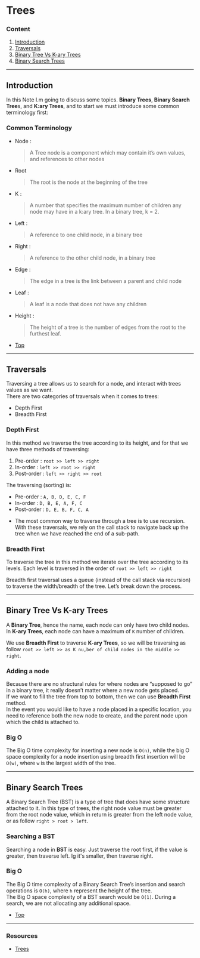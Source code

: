 # Trees

### Content

1. [Introduction](#introduction)
1. [Traversals](#traversals)
1. [Binary Tree Vs K-ary Trees](#binary-tree-vs-k-ary-trees)
1. [Binary Search Trees](#binary-search-trees)

---

## Introduction

In this Note I.m going to discuss some topics. **Binary Trees**, **Binary Search Tree**s, and **K:ary Trees**, and to start we must introduce some common terminology first:

### Common Terminology

- Node :
  > A Tree node is a component which may contain it’s own values, and references to other nodes
- Root
  > The root is the node at the beginning of the tree
- K :
  > A number that specifies the maximum number of children any node may have in a k:ary tree. In a binary tree, k = 2.
- Left :
  > A reference to one child node, in a binary tree
- Right :
  > A reference to the other child node, in a binary tree
- Edge :
  > The edge in a tree is the link between a parent and child node
- Leaf :
  > A leaf is a node that does not have any children
- Height :
  > The height of a tree is the number of edges from the root to the furthest leaf.

* [Top](#trees)

---

## Traversals

Traversing a tree allows us to search for a node, and interact with trees values as we want.  
There are two categories of traversals when it comes to trees:

- Depth First
- Breadth First

### Depth First

In this method we traverse the tree according to its height, and for that we have three methods of traversing:

1. Pre-order : `root >> left >> right`
1. In-order : `left >> root >> right`
1. Post-order : `left >> right >> root`

The traversing (sorting) is:

- Pre-order : `A, B, D, E, C, F`
- In-order : `D, B, E, A, F, C`
- Post-order : `D, E, B, F, C, A`

* The most common way to traverse through a tree is to use recursion. With these traversals, we rely on the call stack to navigate back up the tree when we have reached the end of a sub-path.

### Breadth First

To traverse the tree in this method we iterate over the tree according to its levels. Each level is traversed in the order of `root >> left >> right`

Breadth first traversal uses a queue (instead of the call stack via recursion) to traverse the width/breadth of the tree. Let’s break down the process.

---

## Binary Tree Vs K-ary Trees

A **Binary Tree**, hence the name, each node can only have two child nodes. In **K-ary Trees**, each node can have a maximum of `K` number of children.

We use **Breadth First** to traverse **K-ary Trees**, so we will be traversing as follow `root >> left >> as K nu,ber of child nodes in the middle >> right`.

### Adding a node

Because there are no structural rules for where nodes are “supposed to go” in a binary tree, it really doesn’t matter where a new node gets placed.  
If we want to fill the tree from top to bottom, then we can use **Breadth First** method.  
In the event you would like to have a node placed in a specific location, you need to reference both the new node to create, and the parent node upon which the child is attached to.

### Big O

The Big O time complexity for inserting a new node is `O(n)`, while the big O space complexity for a node insertion using breadth first insertion will be `O(w)`, where `w` is the largest width of the tree.

---

## Binary Search Trees

A Binary Search Tree (BST) is a type of tree that does have some structure attached to it. In this type of trees, the right node value must be greater from the root node value, which in return is greater from the left node value, or as follow `right > root > left`.

### Searching a BST

Searching a node in **BST** is easy. Just traverse the root first, if the value is greater, then traverse left. Ig it's smaller, then traverse right.

### Big O

The Big O time complexity of a Binary Search Tree’s insertion and search operations is `O(h)`, where `h` represent the height of the tree.  
The Big O space complexity of a BST search would be `O(1)`. During a search, we are not allocating any additional space.

- [Top](#trees)

---

### Resources

- [Trees](https://codefellows.github.io/common_curriculum/data_structures_and_algorithms/Code_401/class-15/resources/Trees.html)
